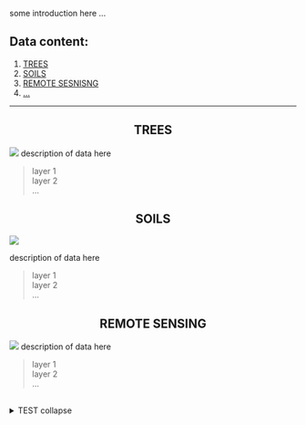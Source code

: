 
some introduction here ...  



## Data content:  
 1. [TREES](#trees)
 2. [SOILS](#soils)
 3. [REMOTE SESNISNG](#remotesensing)
 4. [...](#...)

*******




<div align="center" id='trees'/>  

## TREES
</div>

<div align="left">

![](https://github.com/VUKOZ-OEL/bluecat-data-pool/tree/main/docs/mapa.png)
description of data here

> layer 1  
> layer 2  
> ...  
</div>

<div align="center" id='soils'/>  

## SOILS
</div>

<div align="left">

![](asi/nejaky/obrazek/nebo/co.png)

description of data here

> layer 1  
> layer 2  
> ...   
</div>

<div align="center" id='remotesensing'/>  

## REMOTE SENSING
</div>

<div align="left">

![](https://github.com/VUKOZ-OEL/bluecat-data-pool/tree/main/docs/chm.png)
description of data here

> layer 1  
> layer 2  
> ...   
</div>

##
<details><summary>TEST collapse</summary><p>

  ![](https://github.com/VUKOZ-OEL/bluecat-data-pool/tree/main/docs/chm.png)
  description of data here
  > layer 1  
  > layer 2  
  > ...

</p></details>





